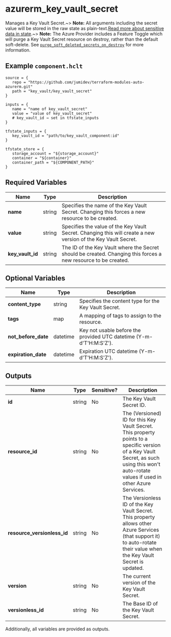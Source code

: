 # azurerm_key_vault_secret

Manages a Key Vault Secret.~> **Note:** All arguments including the secret value will be stored in the raw state as plain-text.[Read more about sensitive data in state](/docs/state/sensitive-data.html).~> **Note:** The Azure Provider includes a Feature Toggle which will purge a Key Vault Secret resource on destroy, rather than the default soft-delete. See [`purge_soft_deleted_secrets_on_destroy`](https://registry.terraform.io/providers/hashicorp/azurerm/latest/docs/guides/features-block#purge_soft_deleted_secrets_on_destroy) for more information.

## Example `component.hclt`

```hcl
source = {
   repo = "https://github.com/jumidev/terraform-modules-auto-azurerm.git" 
   path = "key_vault/key_vault_secret" 
}

inputs = {
   name = "name of key_vault_secret" 
   value = "value of key_vault_secret" 
   # key_vault_id → set in tfstate_inputs
}

tfstate_inputs = {
   key_vault_id = "path/to/key_vault_component:id" 
}

tfstate_store = {
   storage_account = "${storage_account}" 
   container = "${container}" 
   container_path = "${COMPONENT_PATH}" 
}

```

## Required Variables

| Name | Type |  Description |
| ---- | --------- |  ----------- |
| **name** | string |  Specifies the name of the Key Vault Secret. Changing this forces a new resource to be created. | 
| **value** | string |  Specifies the value of the Key Vault Secret. Changing this will create a new version of the Key Vault Secret. | 
| **key_vault_id** | string |  The ID of the Key Vault where the Secret should be created. Changing this forces a new resource to be created. | 

## Optional Variables

| Name | Type |  Description |
| ---- | --------- |  ----------- |
| **content_type** | string |  Specifies the content type for the Key Vault Secret. | 
| **tags** | map |  A mapping of tags to assign to the resource. | 
| **not_before_date** | datetime |  Key not usable before the provided UTC datetime (Y-m-d'T'H:M:S'Z'). | 
| **expiration_date** | datetime |  Expiration UTC datetime (Y-m-d'T'H:M:S'Z'). | 



## Outputs

| Name | Type | Sensitive? | Description |
| ---- | ---- | --------- | --------- |
| **id** | string | No  | The Key Vault Secret ID. | 
| **resource_id** | string | No  | The (Versioned) ID for this Key Vault Secret. This property points to a specific version of a Key Vault Secret, as such using this won't auto-rotate values if used in other Azure Services. | 
| **resource_versionless_id** | string | No  | The Versionless ID of the Key Vault Secret. This property allows other Azure Services (that support it) to auto-rotate their value when the Key Vault Secret is updated. | 
| **version** | string | No  | The current version of the Key Vault Secret. | 
| **versionless_id** | string | No  | The Base ID of the Key Vault Secret. | 

Additionally, all variables are provided as outputs.
